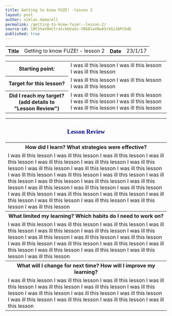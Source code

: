 ```yaml
---
title: Getting to know FUZE! -lesson 2
layout: post
author: niklas.damarell
permalink: /getting-to-know-fuze!--lesson-2/
source-id: 19F2haV0mCtratckHVaUc-V0G8lwVNwA3rkGi3APCbdE
published: true
---
```

<table>
  <tr>
    <th>Title</th>
    <td>Getting to know FUZE! - lesson 2</td>
    <th>Date</th>
    <td>23/1/17</td>
  </tr>
</table>


<table>
  <tr>
    <th>Starting point:</th>
    <td>I was ill this lesson I was ill this lesson I was ill this lesson</td>
  </tr>
  <tr>
    <th>Target for this lesson?</th>
    <td>I was ill this lesson I was ill this lesson I was ill this lesson</td>
  </tr>
  <tr>
    <th>Did I reach my target? 
(add details to "Lesson Review")</th>
    <td>I was ill this lesson I was ill this lesson I was ill this lesson I was ill this lesson I was ill this lesson I was ill this lesson</td>
  </tr>
</table>


<table>
  <tr>
  <th><h3><font face="Trebuchet MS" style="color:#000099;">Lesson Review </font></h3></th>
  </tr>
  <tr>
    <th>How did I learn? What strategies were effective? </th>
  </tr>
  <tr>
    <td>I was ill this lesson I was ill this lesson I was ill this lesson I was ill this lesson I was ill this lesson I was ill this lesson I was ill this lesson I was ill this lesson I was ill this lesson I was ill this lesson I was ill this lesson I was ill this lesson I was ill this lesson I was ill this lesson I was ill this lesson I was ill this lesson I was ill this lesson I was ill this lesson I was ill this lesson I was ill this lesson I was ill this lesson I was ill this lesson I was ill this lesson I was ill this lesson I was ill this lesson I was ill this lesson I was ill this lesson I was ill this lesson</td>
  </tr>
  <tr>
    <th>What limited my learning? Which habits do I need to work on?</th>
  </tr>
  <tr>
    <td> I was ill this lesson I was ill this lesson I was ill this lesson I was ill this lesson I was ill this lesson I was ill this lesson I was ill this lesson I was ill this lesson I was ill this lesson I was ill this lesson I was ill this lesson I was ill this lesson I was ill this lesson I was ill this lesson I was ill this lesson I was ill this lesson I was ill this lesson I was ill this lesson</td>
  </tr>
  <tr>
    <th>What will I change for next time? How will I improve my learning?</th>
  </tr>
  <tr>
    <td> I was ill this lesson I was ill this lesson I was ill this lesson I was ill this lesson I was ill this lesson I was ill this lesson I was ill this lesson I was ill this lesson I was ill this lesson I was ill this lesson I was ill this lesson I was ill this lesson I was ill this lesson I was ill this lesson</td>
  </tr>
</table>



